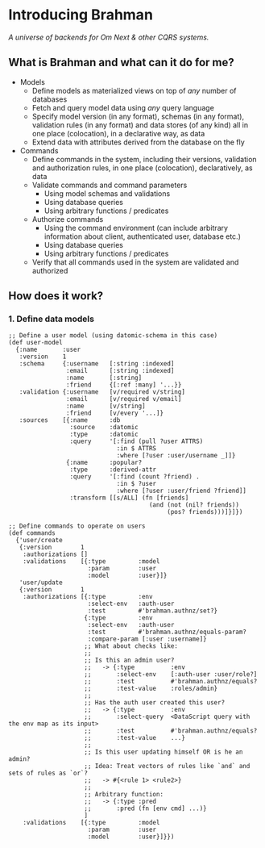 # Introducing Brahman

_A universe of backends for Om Next & other CQRS systems._



## What is Brahman and what can it do for me?

* Models
  - Define models as materialized views on top of _any_ number
    of databases
  - Fetch and query model data using _any_ query language
  - Specify model version (in any format), schemas (in any format),
    validation rules (in any format) and data stores (of any kind)
    all in one place (colocation), in a declarative way, as data
  - Extend data with attributes derived from the database on the fly
* Commands
  - Define commands in the system, including their versions, validation
    and authorization rules, in one place (colocation), declaratively,
    as data
  - Validate commands and command parameters
    * Using model schemas and validations
    * Using database queries
    * Using arbitrary functions / predicates
  - Authorize commands
    * Using the command environment (can include arbitrary information
      about client, authenticated user, database etc.)
    * Using database queries
    * Using arbitrary functions / predicates
  - Verify that all commands used in the system are validated
    and authorized

## How does it work?

### 1. Define data models

```
;; Define a user model (using datomic-schema in this case)
(def user-model
  {:name       :user
   :version    1
   :schema     {:username   [:string :indexed]
                :email      [:string :indexed]
                :name       [:string]
                :friend     {[:ref :many] '...}}
   :validation {:username   [v/required v/string]
                :email      [v/required v/email]
                :name       [v/string]
                :friend     [v/every '...]}
   :sources    [{:name      :db
                 :source    :datomic
                 :type      :datomic
                 :query     '[:find (pull ?user ATTRS)
                              :in $ ATTRS
                              :where [?user :user/username _]]}
                {:name      :popular?
                 :type      :derived-attr
                 :query     '[:find (count ?friend) .
                              :in $ ?user
                              :where [?user :user/friend ?friend]]
                 :transform [[s/ALL] (fn [friends]
                                       (and (not (nil? friends))
                                            (pos? friends)))]}]})

;; Define commands to operate on users
(def commands
  {'user/create
   {:version        1
    :authorizations []
    :validations    [{:type         :model
                      :param        :user
                      :model        :user}]}
   'user/update
   {:version        1
    :authorizations [{:type         :env
                      :select-env   :auth-user
                      :test         #'brahman.authnz/set?}
                     {:type         :env
                      :select-env   :auth-user
                      :test         #'brahman.authnz/equals-param?
                      :compare-param [:user :username]}
                     ;; What about checks like:
                     ;;
                     ;; Is this an admin user?
                     ;;   -> {:type          :env
                     ;;       :select-env    [:auth-user :user/role?]
                     ;;       :test          #'brahman.authnz/equals?
                     ;;       :test-value    :roles/admin}
                     ;;
                     ;; Has the auth user created this user?
                     ;;   -> {:type          :env
                     ;;       :select-query  <DataScript query with the env map as its input>
                     ;;       :test          #'brahman.authnz/equals?
                     ;;       :test-value    ...}
                     ;;
                     ;; Is this user updating himself OR is he an admin?
                     ;; Idea: Treat vectors of rules like `and` and sets of rules as `or`?
                     ;;   -> #{<rule 1> <rule2>}
                     ;;
                     ;; Arbitrary function:
                     ;;   -> {:type :pred
                     ;;       :pred (fn [env cmd] ...)}
                     ]
    :validations    [{:type         :model
                      :param        :user
                      :model        :user}]}})
```
